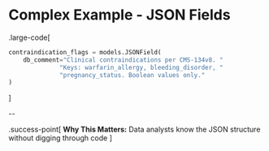 # Complex Example - JSON Fields

.large-code[
```python
contraindication_flags = models.JSONField(
    db_comment="Clinical contraindications per CMS-134v8. "
              "Keys: warfarin_allergy, bleeding_disorder, "
              "pregnancy_status. Boolean values only."
)
```
]

--

.success-point[
**Why This Matters:** Data analysts know the JSON structure without digging through code
]
